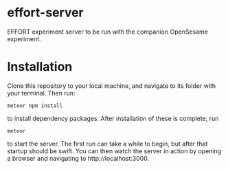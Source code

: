 # effort-server
 EFFORT experiment server to be run with the companion OpenSesame experiment.
 
# Installation
Clone this repository to your local machine, and navigate to its folder with your terminal. Then run:

```
meteor npm install
```
to install dependency packages. After installation of these is complete, run

```
meteor
```
to start the server. The first run can take a while to begin, but after that startup should be swift. You can then watch the server in action by opening a browser and navigating to http://localhost:3000.

